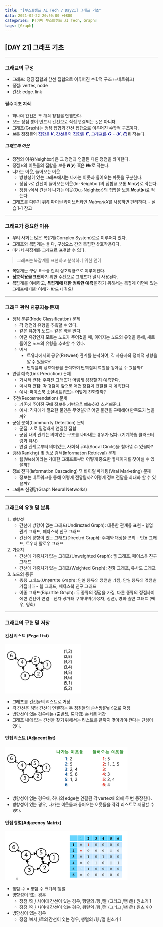 ```yaml
---
title: "[부스트캠프 AI Tech / Day21] 그래프 기초"
data: 2021-02-22 20:20:00 +0800
categories: [네이버 부스트캠프 AI Tech, Graph]
tags: [Graph]
---
```



## **[DAY 21] 그래프 기초**

---

### 그래프의 구성

- 그래프: 정점 집합과 간선 집합으로 이루어진 수학적 구조 (=네트워크)
- 정점: vertex, node
- 간선: edge, link

#### 필수 기초 지식

- 하나의 간선은 두 개의 정점을 연결한다.
- 모든 정점 쌍이 반드시 간선으로 직접 연결되는 것은 아니다.
- 그래프(Graph)는 정점 집합과 간선 집합으로 이루어진 수학적 구조이다.
- 보통 정점들의 <span style="color:darkblue">집합을 𝑽, 간선들의 집합을 𝑬, 그래프를 𝑮 = (𝑽, 𝑬)</span>로 적는다.

##### 그래프의 이웃

- 정점의 이웃(Neighbor)은 그 정점과 연결된 다른 정점을 의미한다.
- 정점 𝑣의 이웃들의 집합을 보통 𝑵(𝒗) 혹은 𝑵𝒗로 적는다.
- 나가는 이웃, 들어오는 이웃
  - 방향성이 있는 그래프에서는 나가는 이웃과 들어오는 이웃을 구분한다.
  - 정점 𝑣로 간선이 들어오는 이웃(In-Neighbor)의 집합을 보통 𝑵in(𝒗)로 적는다.
  - 정점 𝑣에서 간선이 나가는 이웃(Out-Neighbor)의 집합을 보통 𝑵out(𝒗)로 적는다.
- 그래프를 다루기 위해 파이썬 라이브러리인 *NetworkX*를 사용하면 편리하다. - 실습 1-1 참고

---

### 그래프가 중요한 이유

- 우리 사회는 많은 복잡계(Complex System)으로 이루어져 있다.
- 그래프와 복잡계는 둘 다, 구성요소 간의 복잡한 상호작용이다.
- 따라서 복잡계를 그래프로 표현할 수 있다.

> 그래프는 복잡계를 표현하고 분석하기 위한 언어

- 복잡계는 구성 요소들 간의 상호작용으로 이루어진다.
- **상호작용을 표현**하기 위한 수단으로 그래프가 널리 사용된다.
- 복잡계를 이해하고, **복잡계에 대한 정확한 예측**을 하기 위해서는 복잡계 이면에 있는 그래프에 대한 이해가 반드시 필요!

---

### 그래프 관련 인공지능 문제

- 정점 분류(Node Classification) 문제
  - 각 정점의 유형을 추측할 수 있다.
  - 같은 유형의 노드는 같은 색을 띈다.
  - 어떤 유형인지 모르는 노드가 주어졌을 때, 이어지는 노드의 유형을 통해, 새로 들어온 노드의 유형을 추측할 수 있다.
  - 예시
    - 트위터에서의 공유(Retweet) 관계를 분석하여, 각 사용자의 정치적 성향을 알 수 있을까?
    - 단백질의 상호작용을 분석하여 단백질의 역할을 알아낼 수 있을까?
- 연결 예측(Link Prediction) 문제
  - 거시적 관점: 주어진 그래프가 어떻게 성장할 지 예측한다.
  - 미시적 관점: 각 정점이 앞으로 어떤 정점과 연결될 지 예측한다.
  - 예시: 페이스북 소셜네트워크는 어떻게 진화할까?
- 추천(Recommendation) 문제
  - 기존에 주어진 구매 정보를 기반으로 예측하여 추천해준다.
  - 예시: 각자에게 필요한 물건은 무엇일까? 어떤 물건을 구매해야 만족도가 높을까?
- 군집 분석(Community Detection) 문제
  - 군집: 서로 밀접하게 연결된 집합
  - 군집 내의 관계는 의미있는 구조를 나타내는 경우가 많다. (기계학습 클러스터링과 유사)
  - 연결 관계로부터 의미있는, 사회적 무리(Social Circle)을 찾아낼 수 있을까?
- 랭킹(Ranking) 및 정보 검색(Information Retrieval) 문제
  - 웹(Web)이라는 거대한 그래프로부터 어떻게 중요한 웹페이지를 찾아낼 수 있을까?
- 정보 전파(Information Cascading) 및 바이럴 마케팅(Viral Marketing) 문제
  - 정보는 네트워크를 통해 어떻게 전달될까? 어떻게 정보 전달을 최대화 할 수 있을까?
- 그래프 신경망(Graph Neural Networks)

---

### 그래프의 유형 및 분류

1. 방향성
   - 간선에 방향이 없는 그래프(Undirected Graph): 대등한 관계를 표현 - 협업 관계 그래프, 페이스북 친구 그래프
   - 간선에 방향이 있는 그래프(Directed Graph): 주체와 대상을 분리 - 인용 그래프, 트위터 팔로우 그래프
2. 가중치
   - 간선에 가중치가 없는 그래프(Unweighted Graph): 웹 그래프, 페이스북 친구 그래프
   - 간선에 가중치가 있는 그래프(Weighted Graph): 전화 그래프, 유사도 그래프
3. 노드의 종류
   - 동종 그래프(Unpartite Graph): 단일 종류의 정점을 가짐, 단일 종류의 정점을 가집니다 - 웹 그래프, 페이스북 친구 그래프
   - 이종 그래프(Bipartite Graph): 두 종류의 정점을 가짐, 다른 종류의 정점사이에만 간선이 연결 - 전자 상거래 구매내역(사용자, 상품), 영화 출연 그래프 (배우, 영화)

---

### 그래프의 구현 및 저장

#### 간선 리스트 (Edge List)

<img src="/assets/img/sources/2021-02-22-15-10-31.png" width="50%">

- 그래프를 간선들의 리스트로 저장
- 각 간선은 해당 간선이 연결하는 두 정점들의 순서쌍(Pair)으로 저장
- 방향성이 있는 경우에는 (출발점, 도착점) 순서로 저장
- 그래프 내에 없는 간선을 찾기 위해서는 리스트를 끝까지 찾아봐야 한다는 단점이 있다.

#### 인접 리스트 (Adjacent list)

<img src="/assets/img/sources/2021-02-22-15-09-58.png" width="80%">

- 방향성이 없는 경우에, 하나의 edge는 연결된 각 vertex에 의해 두 번 등장한다.
- 방향성이 있는 경우, 나가는 이웃들과 들어오는 이웃들을 각각 리스트로 저장할 수 있다.

#### 인접 행렬(Adjacency Matrix)

<img src="/assets/img/sources/2021-02-22-15-09-29.png" width="80%">

- 정점 수 × 정점 수 크기의 행렬
- 방향성이 없는 경우
  - 정점 𝑖와 𝑗 사이에 간선이 있는 경우, 행렬의 𝑖행 𝑗열 (그리고 𝑗행 𝑖열) 원소가 1
  - 정점 𝑖와 𝑗 사이에 간선이 없는 경우, 행렬의 𝑖행 𝑗열 (그리고 𝑗행 𝑖열) 원소가 0
- 방향성이 있는 경우
  - 정점 𝑖에서 𝑗로의 간선이 있는 경우, 행렬의 𝑖행 𝑗열 원소가 1
